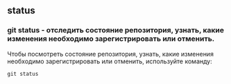 ## status

### **git status** - отследить состояние репозитория, узнать, какие изменения необходимо зарегистрировать или отменить.


Чтобы посмотреть состояние репозитория, узнать, какие изменения необходимо зарегистрировать или отменить, используйте команду:
```bash=
git status
```